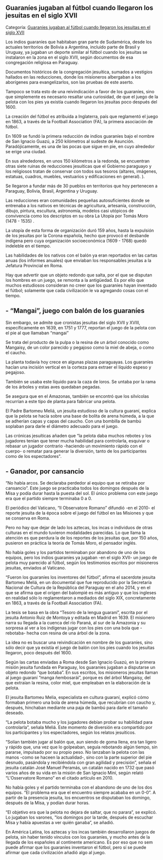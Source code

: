 ## Guaraníes jugaban al fútbol cuando llegaron los jesuitas en el siglo XVII

Categoría: [Guaraníes jugaban al fútbol cuando llegaron los jesuitas en el siglo XVII](http://descubrircorrientes.com.ar/2012/index.php/4290-deportes/futbol/historia-del-futbol/guaranies-jugaban-al-futbol-cuando-llegaron-los-jesuitas-en-el-siglo-xvii)

Los indios guaraníes que habitaban gran parte de Sudamérica, desde los actuales territorios de Bolivia a Argentina, incluido parte de Brasil y Uruguay, ya jugaban un deporte similar al fútbol cuando los jesuitas se instalaron en la zona en el siglo XVII, según documentos de esa congregación religiosa en Paraguay.

Documentos históricos de la congregación jesuítica, sumados a vestigios hallados en las reducciones, donde los misioneros albergaban a los aborígenes para evangelizarlos, son las pruebas de este aserto.

Tampoco se trata esto de una reivindicación a favor de los guaraníes, sino que simplemente es necesario resaltar una curiosidad, de que el juego de la pelota con los pies ya existía cuando llegaron los jesuitas poco después del 1600.

La creación del fútbol es atribuida a Inglaterra, país que reglamentó el juego en 1863, a través de la Football Association (FA), la primera asociación de fútbol.

En 1609 se fundó la primera reducción de indios guaraníes bajo el nombre de San Ignacio Guazú, a 250 kilómetros al sudeste de Asunción. Paradójicamente, es una de las pocas que sigue en pie, en cuyo alrededor se erige una ciudad.

En sus alrededores, en unos 150 kilómetros a la redonda, se encuentran otras siete ruinas de reducciones jesuíticas que el Gobierno paraguayo y los religiosos tratan de conservar con todos sus tesoros (altares, imágenes, estatuas, cuadros, muebles, vestuarios y edificaciones en general). ).

Se llegaron a fundar más de 30 pueblos en territorios que hoy pertenecen a Paraguay, Bolivia, Brasil, Argentina y Uruguay.

Las reducciones eran comunidades pequeñas autosuficientes donde se entrenaba a los nativos en técnicas de agricultura, artesanía, construcción, dibujo, pintura, escultura, astronomía, modelos casi utópicos de convivencia como los descriptos en su obra La Utopía por Tomás Moro (1478 - 1535) .

La utopía de esta forma de organización duró 159 años, hasta la expulsión de los jesuitas por la Corona española, hecho que provocó el desbande indígena pero cuya organización socioeconómica (1609 - 1768) quedó indeleble en el tiempo.

Las habilidades de los nativos con el balón ya eran reportados en las cartas anuas (los informes anuales) que enviaban los responsables jesuitas a la Jefatura Provincial en Roma.

Hay que advertir que un objeto redondo que salta, por el que se disputan los hombres en un juego, se remonta a la antigüedad. Es por ello que muchos estudiosos consideran no creer que los guaraníes hayan inventado el fútbol; solamente que cada civilización le va agregando cosas con el tiempo.

## **\- “Mangai”, juego con balón de los guaraníes**

Sin embargo, se admite que cronistas jesuitas del siglo XVII y XVIII, específicamente en 1639, en 1751 y 1777, reportan el juego de la pelota con el pie al que llamaban “mangai”

Se trata del producto de la pulpa o la resina de un árbol conocido como Mangaisy, de un color parecido y pegajoso como la miel de abeja, o como el caucho.

La planta todavía hoy crece en algunas plazas paraguayas. Los guaraníes hacían una incisión vertical en la corteza para extraer el líquido espeso y pegajoso.

También se usaba este líquido para la caza de loros. Se untaba por la rama de los árboles y estas aves quedaban pegadas.

Se asegura que en el Amazonas, también se encontró que los silvícolas recurrían a este tipo de planta para fabricar una pelota.

El Padre Bartomeu Meliá, un jesuita estudioso de la cultura guaraní, explica que la pelota se hacía sobre una base de bolita de arena húmeda, a la que se adherían capas y capas del caucho. Con una bombilla de bambú soplaban para darle el diámetro adecuado para el juego.

Las crónicas jesuíticas añaden que “la pelota daba muchos rebotes y los jugadores tenían que tener mucha habilidad para controlarla, esquivar o rebasar un jugador contrario -haciendo un movimiento rápido con el cuerpo- o rematar para generar la diversión, tanto de los participantes como de los espectadores".

## **\- Ganador, por cansancio**

“No había arcos. Se declaraba perdedor al equipo que se retiraba por cansancio”. Este juego se practicaba todos los domingos después de la Misa y podía durar hasta la puesta del sol. El único problema con este juego era que el partido siempre terminaba 0 a 0.

El periódico del Vaticano, “Il Observatore Romano” difundió -en el 2010- el reporte jesuita de la época sobre el juego del fútbol en las Misiones y que se conserva en Roma.

Pero no hay que dejar de lado los aztecas, los incas o individuos de otras culturas en el mundo tuvieron modalidades parecidas. Lo que llama la atención es que perdura la de los reportes de los jesuitas que, por 150 años, pusieron en práctica la teoría de Tomás Moro, el pensador inglés.

No había goles y los partidos terminaban por abandono de uno de los equipos, pero los indios guaraníes ya jugaban -en el siglo XVII- un juego de pelota muy parecido al fútbol, según los testimonios escritos por misioneros jesuitas, enviados al Vaticano.

“Fueron los guaraníes los inventores del fútbol”, afirma el sacerdote jesuita Bartomeu Meliá, en un documental que fue reproducido por la Secretaría Nacional de Cultura de la República del Paraguay en el año 2014, y en el que se afirma que el origen del balompié es más antiguo y que los ingleses en realidad sólo lo reglamentaron a mediados del siglo XIX, concretamente en 1863, a través de la Football Association (FA).

La tesis se basa en la obra “Tesoro de la lengua guaraní”, escrita por el jesuita Antonio Ruiz de Montoya y editada en Madrid en 1639. El misionero narra su llegada a la cuenca del río Paraná, al sur de la Amazonia y su sorpresa al ver a los indígenas jugar con los pies con una bola que -rebotaba- hecha con resina de una árbol de la zona.

La idea no es buscar una reivindicación en nombre de los guaraníes, sino sólo decir que ya existía el juego de balón con los pies cuando los jesuitas llegaron, poco después del 1600.

Según las cartas enviadas a Roma desde San Ignacio Guazú, en la primera misión jesuita fundada en Paraguay, los guaraníes jugaban a disputarse un objeto redondo “que botaba”. En sus escritos, los misioneros jesuitas llaman al juego guaraní “manga ñembosarái”, porque es del árbol Mangaisy, del que extraían la resina, color miel, que empleaban en la elaboración de la pelota.

El jesuita Bartomeu Melia, especialista en cultura guaraní, explicó cómo formaban primero una bola de arena húmeda, que recubrían con caucho y, después, hinchaban mediante una paja de bambú para darle el tamaño deseado.

“La pelota botaba mucho y los jugadores debían probar su habilidad para controlarla”, señala Meliá. Este momento de diversión era compartido por los participantes y los espectadores, según los relatos jesuíticos.

“Solían también jugar al balón que, aun siendo de goma llena, era tan ligero y rápido que, una vez que lo golpeaban, seguía rebotando algún tiempo, sin pararse, impulsado por su propio peso. No lanzaban la pelota con las manos -como se haceen la actualidad-, sino con la parte superior del pie desnudo, pasándola y recibiéndola con gran agilidad y precisión”, señala el jesuita catalán José Manuel Peramás, un catalán nacido en 1732 que pasó varios años de su vida en la misión de San Ignacio Miní, según relató “L'Osservatore Romano” en el citado artículo en 2010.

No había goles y el partido terminaba con el abandono de uno de los dos equipos. “El problema era que el encuentro siempre acababa en un 0-0”. A partir de la presencia jesuita, los encuentros se disputaban los domingo, después de la Misa, y podían durar horas.

“El objetivo era que la pelota no dejara de saltar, que no parara”, se explicó. Lo jugaban los varones, "los domingos por la tarde, después de escuchar Misa y había apuestas a ver quién ganaba”, se añadió.

En América Latina, los aztecas y los incas también desarrollaron juegos de pelota, sin haber tenido vínculos con los guaraníes, y mucho antes de la llegada de los españoles al continente americano. Es por eso que no sem puede afirmar que los guaraníes inventaron el fútbol, pero sí se puede afirmar que cada civilización añadió algo al juego.
